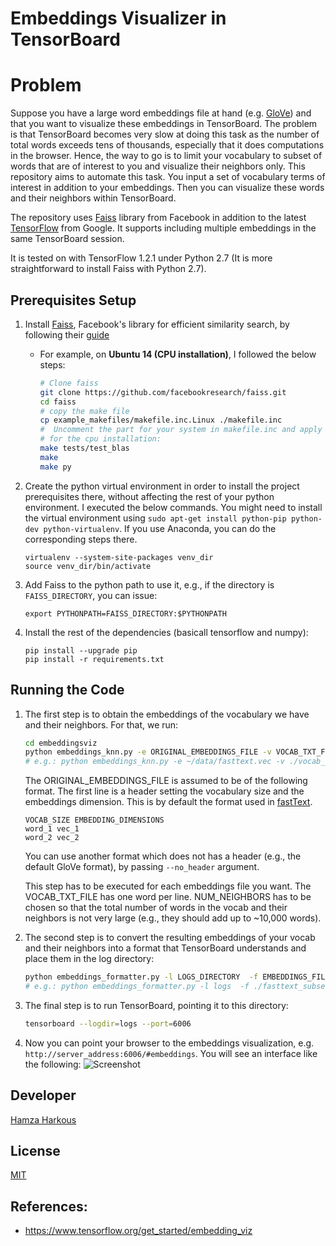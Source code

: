 # Embeddings Visualizer in TensorBoard

# Problem

Suppose you have a large word embeddings file at hand (e.g. [GloVe](https://github.com/stanfordnlp/GloVe)) and that you want to visualize these embeddings in TensorBoard. The problem is that TensorBoard becomes very slow at doing this task as the number of total words exceeds tens of thousands, especially that it does computations in the browser. Hence, the way to go is to limit your vocabulary to subset of words that are of interest to you and visualize their neighbors only. This repository aims to automate this task. You input a set of vocabulary terms of interest in addition to your embeddings. Then you can visualize these words and their neighbors within TensorBoard.

The repository uses [Faiss](https://github.com/facebookresearch/faiss) library from Facebook in addition to the latest [TensorFlow](tensorflow.org) from Google.
It supports including multiple embeddings in the same TensorBoard session. 

It is tested on  with TensorFlow 1.2.1 under Python 2.7 (It is more straightforward to install Faiss with Python 2.7).


## Prerequisites Setup 

1. Install [Faiss](https://github.com/facebookresearch/faiss), Facebook's library for efficient similarity search, by following their [guide](https://github.com/facebookresearch/faiss/blob/master/INSTALL)
    * For example, on **Ubuntu 14 (CPU installation)**, I followed the below steps:
        ```bash
        # Clone faiss
        git clone https://github.com/facebookresearch/faiss.git
        cd faiss
        # copy the make file
        cp example_makefiles/makefile.inc.Linux ./makefile.inc
        #  Uncomment the part for your system in makefile.inc and apply the commands. E.g. for Ubuntu 14, I applied `sudo apt-get install libopenblas-dev liblapack3 python-numpy python-dev` and uncommented the line starting with BLASLDFLAGS
        # for the cpu installation:
        make tests/test_blas
		make
		make py
        ```
2. Create the python virtual environment in order to install the project prerequisites there, without affecting the rest of your python environment. I executed the below commands. You might need to install the virtual environment using `sudo apt-get install python-pip python-dev python-virtualenv`. If you use Anaconda, you can do the corresponding steps there.
	```
	virtualenv --system-site-packages venv_dir
	source venv_dir/bin/activate
	```
    
3. Add Faiss to the python path to use it, e.g., if the directory is `FAISS_DIRECTORY`, you can issue:
	```
	export PYTHONPATH=FAISS_DIRECTORY:$PYTHONPATH
	```
4. Install the rest of the dependencies (basicall tensorflow and numpy):
	```
	pip install --upgrade pip
	pip install -r requirements.txt
	```

   
## Running the Code
1. The first step is to obtain the embeddings of the vocabulary we have and their neighbors. For that, we run:
	```bash
	cd embeddingsviz
	python embeddings_knn.py -e ORIGINAL_EMBEDDINGS_FILE -v VOCAB_TXT_FILE -o OUTPUT_EMBEDDINGS_FILE -k NUM_NEIGHBORS
	# e.g.: python embeddings_knn.py -e ~/data/fasttext.vec -v ./vocab_file.txt -o ./fasttext_subset_1.vec -k 100
	```
    The ORIGINAL_EMBEDDINGS_FILE is assumed to be of the following format. The first line is a header setting the vocabulary size and the embeddings dimension. 	This is by default the format used in [fastText](https://github.com/facebookresearch/fastText). 
	```
	VOCAB_SIZE EMBEDDING_DIMENSIONS
	word_1 vec_1
	word_2 vec_2
	```
   	You can use another format which does not has a header (e.g., the default GloVe format), by passing `--no_header` argument. 
    
    This step has to be executed for each embeddings file you want. The VOCAB_TXT_FILE has one word per line. NUM_NEIGHBORS has to be chosen so that the total number of words in the vocab and their neighbors is not very large (e.g., they should add up to ~10,000 words).
    
2. The second step is to convert the resulting embeddings of your vocab and their neighbors into a format that TensorBoard understands and place them in the log directory:
	```bash
	python embeddings_formatter.py -l LOGS_DIRECTORY  -f EMBEDDINGS_FILE_1  EMBEDDINGS_FILE_2  -n NAME_1 NAME_2
	# e.g.: python embeddings_formatter.py -l logs  -f ./fasttext_subset_1.vec ./fasttext_subset_2.vec -n subset_1 subset_2
	```
3. The final step is to run TensorBoard, pointing it to this directory:
	```bash
	tensorboard --logdir=logs --port=6006
	```
4. Now you can point your browser to the embeddings visualization, e.g. `http://server_address:6006/#embeddings`. You will see an interface like the following:
	![Screenshot](https://www.tensorflow.org/images/embedding-nearest-points.png "Embeddings in TensorBoard")

	
  
    
## Developer
[Hamza Harkous](hamzaharkous.com)

## License
[MIT](https://opensource.org/licenses/MIT)
    
    
## References:
* https://www.tensorflow.org/get_started/embedding_viz
